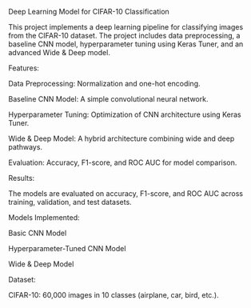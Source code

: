 Deep Learning Model for CIFAR-10 Classification

This project implements a deep learning pipeline for classifying images from the CIFAR-10 dataset. The project includes data preprocessing, a baseline CNN model, hyperparameter tuning using Keras Tuner, and an advanced Wide & Deep model.

Features:

Data Preprocessing: Normalization and one-hot encoding.

Baseline CNN Model: A simple convolutional neural network.

Hyperparameter Tuning: Optimization of CNN architecture using Keras Tuner.

Wide & Deep Model: A hybrid architecture combining wide and deep pathways.

Evaluation: Accuracy, F1-score, and ROC AUC for model comparison.

Results:

The models are evaluated on accuracy, F1-score, and ROC AUC across training, validation, and test datasets.

Models Implemented:

Basic CNN Model

Hyperparameter-Tuned CNN Model

Wide & Deep Model

Dataset:

CIFAR-10: 60,000 images in 10 classes (airplane, car, bird, etc.).
